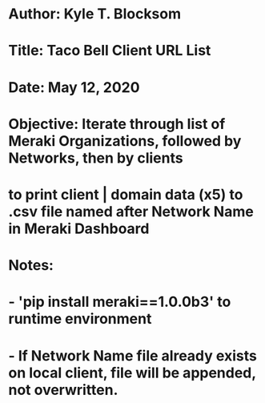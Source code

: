 #
# Author: Kyle T. Blocksom
# Title: Taco Bell Client URL List
# Date: May 12, 2020
#
# Objective: Iterate through list of Meraki Organizations, followed by Networks, then by clients
#            to print client | domain data (x5) to .csv file named after Network Name in Meraki Dashboard
#
# Notes: 
#   - 'pip install meraki==1.0.0b3' to runtime environment
#   - If Network Name file already exists on local client, file will be appended, not overwritten.
#
